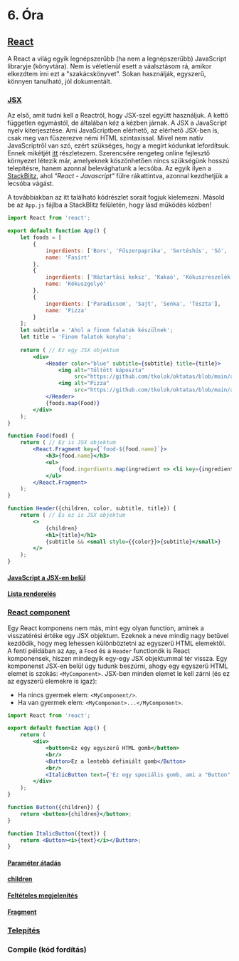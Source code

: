 # 6. Óra

## [React](https://react.dev/)

A React a világ egyik legnépszerűbb (ha nem a legnépszerűbb) JavaScript libraryje (könyvtára). Nem is véletlenül esett a váalsztásom rá, amikor elkezdtem írni
ezt a "szakácskönyvet". Sokan használják, egyszerű, könnyen tanulható, jól dokumentált.

### [JSX](https://react.dev/learn/writing-markup-with-jsx)

Az első, amit tudni kell a Reactról, hogy JSX-szel együtt használjuk. A kettő független egymástól, de általában kéz a kézben járnak. A JSX a JavaScript nyelv
kiterjesztése. Ami JavaScriptben elérhető, az elérhető JSX-ben is, csak meg van fűszerezve némi HTML szintaxissal. Mivel nem natív JavaScriptről van szó, ezért
szükséges, hogy a megírt kódunkat lefordítsuk. Ennek mikétjét [itt](#compile-kód-fordítás) részletezem. Szerencsére rengeteg online fejlesztő környezet létezik
már, amelyeknek köszönhetően nincs szükségünk hosszú telepítésre, hanem azonnal belevághatunk a lecsóba. Az egyik ilyen a
[StackBlitz](https://stackblitz.com/?starters=frontend), ahol _"React - Javascript"_ fülre rákattintva, azonnal kezdhetjük a lecsóba vágást.

A továbbiakban az itt található kódrészlet sorait fogjuk kielemezni. Másold be az `App.js` fájlba a StackBlitz felületén, hogy lásd működés közben!

```jsx
import React from 'react';

export default function App() {
    let foods = [
        {
            ingerdients: ['Bors', 'Fűszerpaprika', 'Sertéshús', 'Só', 'Tojás', 'Zsemle', 'Zsemlemorzsa'],
            name: 'Fasírt'
        },
        {
            ingerdients: ['Háztartási keksz', 'Kakaó', 'Kókuszreszelék', 'Porcukor', 'Rumaroma', 'Tej', 'Vaj', 'Vaníliás cukor'],
            name: 'Kókuszgolyó'
        },
        {
            ingerdients: ['Paradicsom', 'Sajt', 'Sonka', 'Tészta'],
            name: 'Pizza'
        }
    ];
    let subtitle = 'Ahol a finom falatok készülnek';
    let title = 'Finom falatok konyha';
    
    return ( // Ez egy JSX objektum
        <div>
            <Header color="blue" subtitle={subtitle} title={title}>
                <img alt="Töltött káposzta"
                     src="https://github.com/tkolok/oktatas/blob/main/assets/stuffed_cabbage.jpg?raw=true"/>
                <img alt="Pizza"
                     src="https://github.com/tkolok/oktatas/blob/main/assets/pizza.jpg?raw=true"/>
            </Header>
            {foods.map(Food)}
        </div>
    );
}

function Food(food) {
    return ( // Ez is JSX objektum
        <React.Fragment key={`food-${food.name}`}>
            <h3>{food.name}</h3>
            <ul>
                {food.ingerdients.map(ingredient => <li key={ingredient}>{ingredient}</li>)}
            </ul>
        </React.Fragment>
    );
}

function Header({children, color, subtitle, title}) {
    return ( // És ez is JSX objektum
        <>
            {children}
            <h1>{title}</h1>
            {subtitle && <small style={{color}}>{subtitle}</small>}
        </>
    );
}
```

#### [JavaScript a JSX-en belül](https://react.dev/learn/javascript-in-jsx-with-curly-braces)

#### [Lista renderelés](https://react.dev/learn/rendering-lists)

### [React component](https://react.dev/learn/your-first-component)

Egy React komponens nem más, mint egy olyan function, aminek a visszatérési értéke egy JSX objektum. Ezeknek a neve mindig nagy betűvel kezdődik, hogy meg
lehessen különböztetni az egyszerű HTML elemektől. A fenti példában az `App`, a `Food` és a `Header` functionök is React komponensek, hiszen mindegyik egy-egy
JSX objektummal tér vissza. Egy komponenst JSX-en belül úgy tudunk beszúrni, ahogy egy egyszerű HTML elemet is szokás: `<MyComponent>`. JSX-ben minden elemet le
kell zárni (és ez az egyszerű elemekre is igaz):
- Ha nincs gyermek elem: `<MyComponent/>`.
- Ha van gyermek elem: `<MyComponent>...</MyComponent>`.

```jsx
import React from 'react';

export default function App() {
    return (
        <div>
            <button>Ez egy egyszerű HTML gomb</button>
            <br/>
            <Button>Ez a lentebb definiált gomb</Button>
            <br/>
            <ItalicButton text={'Ez egy speciális gomb, ami a "Button" komponenst használja fel'}/>
        </div>
    );
}

function Button({children}) {
    return <button>{children}</button>;
}

function ItalicButton({text}) {
    return <Button><i>{text}</i></Button>;
}
```

#### [Paraméter átadás](https://react.dev/learn/passing-props-to-a-component)

#### [children](https://react.dev/learn/passing-props-to-a-component#passing-jsx-as-children)

#### [Feltételes megjelenítés](https://react.dev/learn/conditional-rendering)

#### [Fragment](https://react.dev/reference/react/Fragment)

### [Telepítés](https://react.dev/learn/add-react-to-an-existing-project)

### Compile (kód fordítás)
